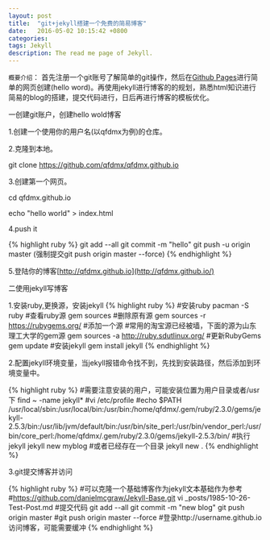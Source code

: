 ```yaml
---
layout: post
title:  "git+jekyll搭建一个免费的简易博客"
date:   2016-05-02 10:15:42 +0800
categories:  
tags: Jekyll
description: The read me page of Jekyll.
---
```

`概要介绍`：
  首先注册一个git账号了解简单的git操作，然后在[Github Pages](https://pages.github.com/)进行简单的网页创建\(hello word\)。再使用jekyll进行博客的的规划，熟悉html知识进行简易的blog的搭建，提交代码进行，日后再进行博客的模板优化。

一创建git账户，创建hello wold博客

1.创建一个使用你的用户名(以qfdmx为例)的仓库。

2.克隆到本地。

git clone https://github.com/qfdmx/qfdmx.github.io

3.创建第一个网页。

cd qfdmx.github.io

echo "hello world" > index.html

4.push it

{% highlight ruby %}
git add --all
git commit -m "hello"
git push -u origin master (强制提交git push origin master --force)
{% endhighlight %}

5.登陆你的博客[http://qfdmx.github.io](http://qfdmx.github.io/)

二使用jekyll写博客

1.安装ruby,更换源，安装jekyll
{% highlight ruby %}
#安装ruby
pacman -S ruby
#查看ruby源
gem sources
#删除原有源
gem sources -r https://rubygems.org/
#添加一个源
#常用的淘宝源已经被墙，下面的源为山东理工大学的gem源
gem sources -a http://ruby.sdutlinux.org/
#更新RubyGems
gem update
#安装jekyll
gem install jekyll
{% endhighlight %}

2.配置jekyll环境变量，当jekyll报错命令找不到，先找到安装路径，然后添加到环境变量中。

{% highlight ruby %}
#需要注意安装的用户，可能安装位置为用户目录或者/usr下
find ~ -name jekyll*
#vi /etc/profile
#echo $PATH
/usr/local/sbin:/usr/local/bin:/usr/bin:/home/qfdmx/.gem/ruby/2.3.0/gems/jekyll-2.5.3/bin:/usr/lib/jvm/default/bin:/usr/bin/site_perl:/usr/bin/vendor_perl:/usr/bin/core_perl:/home/qfdmx/.gem/ruby/2.3.0/gems/jekyll-2.5.3/bin/
#执行jekyll
jekyll new myblog
#或者已经存在一个目录
jekyll new .
{% endhighlight %}

3.git提交博客并访问

{% highlight ruby %}
#可以克隆一个基础博客作为jekyll文本基础作为参考
#https://github.com/danielmcgraw/Jekyll-Base.git
vi _posts/1985-10-26-Test-Post.md
#提交代码
git add --all
git commit -m "new blog"
git push origin master
#git push origin master --force
#登录http://username.github.io访问博客，可能需要缓冲
{% endhighlight %}

